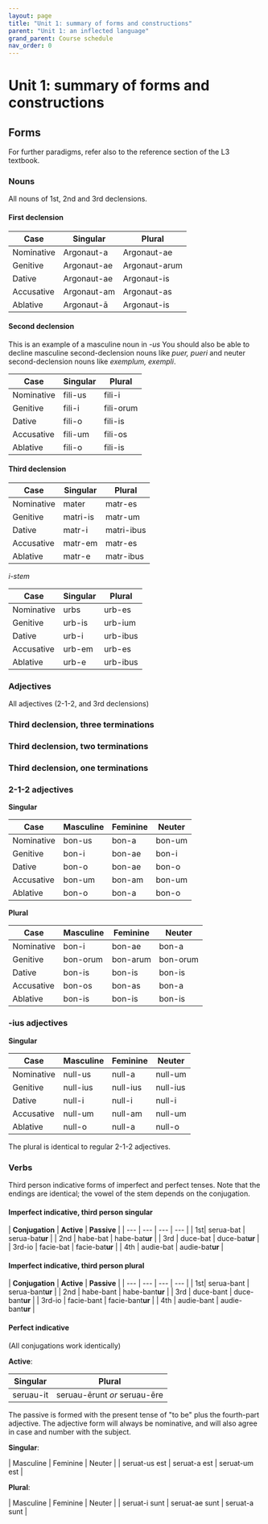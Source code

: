```yaml
---
layout: page
title: "Unit 1: summary of forms and constructions"
parent: "Unit 1: an inflected language"
grand_parent: Course schedule
nav_order: 0
---
```


# Unit 1: summary of forms and constructions


## Forms

For further paradigms, refer also to the reference section of the L3 textbook.

### Nouns

All nouns of 1st, 2nd and 3rd declensions.

#### First declension

| Case | Singular | Plural |
| --- | --- |  --- |
| Nominative | Argonaut-a |  Argonaut-<span class="attention">ae</span> |
| Genitive | Argonaut-<span class="attention">ae</span> |  Argonaut-arum|
| Dative | Argonaut-<span class="attention">ae</span> | Argonaut-is |
| Accusative | Argonaut-am | Argonaut-as |
| Ablative | Argonaut-<span class="attention">ā</span> | Argonaut-is |

#### Second declension

This is an example of a masculine noun in *-us*
You should also be able to decline masculine second-declension nouns like *puer, pueri* and neuter second-declension nouns like *exemplum, exempli*.


| Case | Singular | Plural |
| --- | --- |  --- |
| Nominative | fili-us | fili-i |
| Genitive | fili-i | fili-orum |
| Dative | fili-o | fili-is |
| Accusative | fili-um | fili-os |
| Ablative | fili-o | fili-is |

#### Third declension


| Case | Singular | Plural |
| --- | --- |  --- |
| Nominative | mater | matr-es |
| Genitive | matri-is | matr-<span class="attention">um</span> |
| Dative | matr-<span class="attention">i</span> | matri-ibus |
| Accusative | matr-em | matr-es |
| Ablative |  matr-<span class="attention">e</span> | matr-ibus |

*i-stem*


| Case | Singular | Plural |
| --- | --- |  --- |
| Nominative | urbs | urb-es |
| Genitive | urb-is | urb-<span class="attention">ium</span> |
| Dative |  urb-<span class="attention">i</span> |  urb-ibus |
| Accusative |  urb-em | urb-es |
| Ablative | urb-<span class="attention">e</span> | urb-ibus  |


### Adjectives


All adjectives (2-1-2, and 3rd declensions)

### Third declension, three terminations

### Third declension, two terminations

### Third declension, one terminations


### 2-1-2 adjectives


**Singular**

| Case | Masculine | Feminine |  Neuter |
| --- | ---  | --- | --- |
| Nominative | bon-<span class="regular">us</span> | bon-<span class="regular">a</span> |  bon-<span class="regular">um</span> |
| Genitive | bon-<span class="regular">i</span> | bon-<span class="regular">ae</span> | bon-<span class="regular">i</span> |
| Dative | bon-<span class="regular">o</span> | bon-<span class="regular">ae</span> | bon-<span class="regular">o</span> |
| Accusative | bon-<span class="regular">um</span>  |  bon-<span class="regular">am</span> | bon-<span class="regular">um</span> |
| Ablative | bon-<span class="regular">o</span> | bon-<span class="regular">a</span> | bon-<span class="regular">o</span> |


**Plural**


| Case | Masculine | Feminine |  Neuter |
| --- | ---  | --- | --- |
| Nominative | bon-<span class="regular">i</span> | bon-<span class="regular">ae</span> |  bon-<span class="regular">a</span> |
| Genitive | bon-<span class="regular">orum</span> | bon-<span class="regular">arum</span> | bon-<span class="regular">orum</span> |
| Dative | bon-<span class="regular">is</span> | bon-<span class="regular">is</span>  | bon-<span class="regular">is</span> |
| Accusative | bon-<span class="regular">os</span> | bon-<span class="regular">as</span> | bon-<span class="regular">a</span> |
| Ablative | bon-<span class="regular">is</span> | bon-<span class="regular">is</span> | bon-<span class="regular">is</span>  |



### -ius adjectives


**Singular**


| Case | Masculine | Feminine |  Neuter |
| --- | ---  | --- | --- |
| Nominative | null-<span class="regular">us</span> | null-<span class="regular">a</span> |  null-<span class="regular">um</span> |
| Genitive | null-<span class="regular">ius</span> | null-<span class="regular">ius</span> | null-<span class="regular">ius</span> |
| Dative | null-<span class="regular">i</span> | null-<span class="regular">i</span> | null-<span class="regular">i</span> |
| Accusative | null-<span class="regular">um</span>  |  null-<span class="regular">am</span> | null-<span class="regular">um</span> |
| Ablative | null-<span class="regular">o</span> | null-<span class="regular">a</span> | null-<span class="regular">o</span> |

The plural is identical to regular 2-1-2 adjectives.

### Verbs

Third person indicative forms of imperfect and perfect tenses.  Note that the endings are identical; the vowel of the stem depends on the conjugation.

#### Imperfect indicative, third person singular


| **Conjugation** | **Active** | **Passive** |
| --- | --- | --- | --- |
| 1st| seru<span class="attention">a</span>-<span class="regular">bat</span>  | seru<span class="attention">a</span>-<span class="regular">bat**ur**</span> |
| 2nd | hab<span class="attention">e</span>-<span class="regular">bat</span>  | hab<span class="attention">e</span>-<span class="regular">bat**ur**</span> |
| 3rd | duc<span class="attention">e</span>-<span class="regular">bat</span> |  duc<span class="attention">e</span>-<span class="regular">bat**ur**</span> |
| 3rd-io | fac<span class="attention">ie</span>-<span class="regular">bat</span> |  fac<span class="attention">ie</span>-<span class="regular">bat**ur**</span> |
| 4th | aud<span class="attention">ie</span>-<span class="regular">bat</span> |  aud<span class="attention">ie</span>-<span class="regular">bat**ur**</span> |


#### Imperfect indicative, third person plural

| **Conjugation** | **Active** | **Passive** |
| --- | --- | --- | --- |
| 1st| serua-<span class="regular">bant</span>  | serua-<span class="regular">bant**ur**</span> |
| 2nd | habe-<span class="regular">bant</span>  | habe-<span class="regular">bant**ur**</span> |
| 3rd | duce-<span class="regular">bant</span> |  duce-<span class="regular">bant**ur**</span> |
| 3rd-io | facie-<span class="regular">bant</span> |  facie-<span class="regular">bant**ur**</span> |
| 4th | audie-<span class="regular">bant</span> |  audie-<span class="regular">bant**ur**</span> |

#### Perfect indicative

(All conjugations work identically)

**Active**:

| Singular | Plural |
| --- | --- |
| seruau-<span class="regular">it</span> | seruau-<span class="regular">ērunt</span> *or* seruau-<span class="regular">ēre</span> |

The passive is formed with the present tense of "to be" plus the fourth-part adjective. The adjective form will always be nominative, and will also agree in case and number with the subject.

**Singular**:

| Masculine | Feminine | Neuter |
| seruat-<span class="regular">us est</span>  | seruat-<span class="regular">a est</span>  | seruat-<span class="regular">um est</span>  |


**Plural**:

| Masculine | Feminine | Neuter |
| seruat-<span class="regular">i sunt</span>  | seruat-<span class="regular">ae sunt</span>  | seruat-<span class="regular">a sunt</span>  |

<link rel="stylesheet" type="text/css" href="../../../css/latin101.css">
